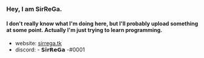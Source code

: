 ### Hey, I am SirReGa.
#### I don't really know what I'm doing here, but I'll probably upload something at some point. Actually I'm just trying to learn programming.

-  website: <a href="https://sirrega.tk" target="blank">sirrega.tk</a>
-  discord: - 𝗦𝗶𝗿𝗥𝗲𝗚𝗮 -#0001
